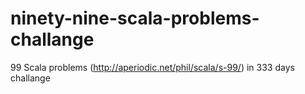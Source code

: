 ninety-nine-scala-problems-challange
====================================

99 Scala problems (http://aperiodic.net/phil/scala/s-99/) in 333 days challange
